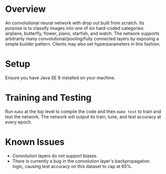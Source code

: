 # Overview
An convolutional neural network with drop out built from scratch. Its purpose is to classify images into one of six hard-coded categories: airplane, butterfly, flower, piano, starfish, and watch. The network supports arbitrarily many convolutional/pooling/fully connected layers  by exposing a simple builder pattern. Clients may also set hyperparameters in this fashion.

# Setup
Ensure you have Java SE 8 installed on your machine.

# Training and Testing
Run `make` at the top level to compile the code and then `make test` to train and test the network. The network will output its train, tune, and test accuracy at every epoch.

# Known Issues
- Convolution layers do not support biases.
- There is currently a bug in the convolution layer's backpropagation logic, causing test accuracy on this dataset to cap at 65%. 